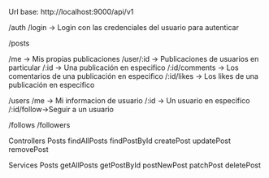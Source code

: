Url base: http://localhost:9000/api/v1

/auth
/login -> Login con las credenciales del usuario para autenticar


/posts

/me -> Mis propias publicaciones
/user/:id -> Publicaciones de usuarios en particular
/:id -> Una publicación en especifico
/:id/comments -> Los comentarios de una publicación en especifico
/:id/likes -> Los likes de una publicación en especifico


/users
/me -> Mi informacion de usuario
/:id -> Un usuario en especifico
/:id/follow->Seguir a un usuario


/follows
/followers


Controllers Posts
 findAllPosts
 findPostById
 createPost
 updatePost
 removePost
 
Services Posts
 getAllPosts
 getPostById
 postNewPost
 patchPost
 deletePost